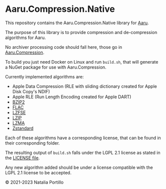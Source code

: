# Aaru.Compression.Native

This repository contains the Aaru.Compression.Native library for [Aaru](https://www.aaru.app).

The purpose of this library is to provide compression and de-compression algorithms for Aaru.

No archiver processing code should fall here, those go in [Aaru.Compression](https://github.com/aaru-dps/Aaru/tree/devel/Aaru.Compression).

To build you just need Docker on Linux and run `build.sh`, that will generate a NuGet package for use with Aaru.Compression.

Currently implemented algorithms are:
- Apple Data Compression (RLE with sliding dictionary created for Apple Disk Copy's NDIF)
- Apple RLE (Run Length Encoding created for Apple DART)
- [BZIP2](https://gitlab.com/bzip2/bzip2.git)
- [FLAC](https://github.com/xiph/flac)
- [LZFSE](https://github.com/lzfse/lzfse)
- [LZIP](http://www.nongnu.org/lzip)
- [LZMA](https://www.7-zip.org)
- [Zstandard](https://facebook.github.io/zstd)

Each of these algorithms have a corresponding license, that can be found in their corresponding folder.

The resulting output of `build.sh` falls under the LGPL 2.1 license as stated in the [LICENSE file](LICENSE).

Any new algorithm added should be under a license compatible with the LGPL 2.1 license to be accepted.

© 2021-2023 Natalia Portillo